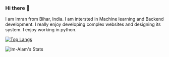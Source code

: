 ### Hi there 👋

I am Imran from Bihar, India. I am intersted in Machine learning and Backend development. I really enjoy developing complex websites and designing its system. I enjoy working in python. 

[![Top Langs](https://github-readme-stats.vercel.app/api/top-langs/?username=Im-Alam&theme=nightowl&layout=donut&hide=Jupyter%20Notebook)](https://github.com/Im-Alam/github-readme-stats)

![Im-Alam's Stats](https://github-readme-stats.vercel.app/api?username=Im-Alam&theme=nightowl&show_icons=true&hide_border=true&count_private=true)
